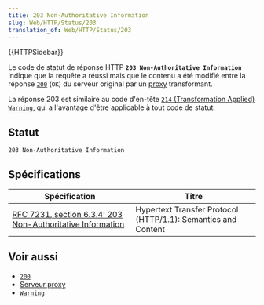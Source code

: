 ```yaml
---
title: 203 Non-Authoritative Information
slug: Web/HTTP/Status/203
translation_of: Web/HTTP/Status/203
---
```


{{HTTPSidebar}}

Le code de statut de réponse HTTP **`203 Non-Authoritative Information`** indique que la requête a réussi mais que le contenu a été modifié entre la réponse [`200`](/fr/docs/Web/HTTP/Status/200) (`OK`) du serveur original par un [proxy](/fr/docs/Glossary/Proxy_server) transformant.

La réponse 203 est similaire au code d'en-tête [`214` (Transformation Applied)](/fr/docs/Web/HTTP/Headers/Warning#Warning_codes) [`Warning`](/fr/docs/Web/HTTP/Headers/Warning), qui a l'avantage d'être applicable à tout code de statut.

## Statut

```
203 Non-Authoritative Information
```

## Spécifications

| Spécification                                                                        | Titre                                                         |
| ------------------------------------------------------------------------------------ | ------------------------------------------------------------- |
| [RFC 7231, section 6.3.4: 203 Non-Authoritative Information](https://datatracker.ietf.org/doc/html/rfc7231#section-6.3.4) | Hypertext Transfer Protocol (HTTP/1.1): Semantics and Content |

## Voir aussi

- [`200`](/fr/docs/Web/HTTP/Status/200)
- [Serveur proxy](/fr/docs/Glossary/Proxy_server)
- [`Warning`](/fr/docs/Web/HTTP/Headers/Warning)
